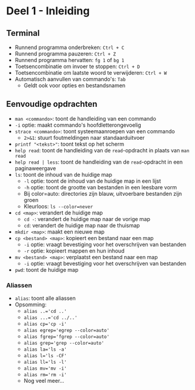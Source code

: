 # Deel 1 - Inleiding

## Terminal

* Runnend programma onderbreken: `Ctrl + C`
* Runnend programma pauzeren: `Ctrl + Z`
* Runnend programma hervatten: `fg 1` of `bg 1`
* Toetsencombinatie om invoer te stoppen: `Ctrl + D`
* Toetsencombinatie om laatste woord te verwijderen: `Ctrl + W`
* Automatisch aanvullen van commando's: `Tab`
    * Geldt ook voor opties en bestandsnamen

## Eenvoudige opdrachten

* `man <commando>`: toont de handleiding van een commando
* `-i` optie: maakt commando's hoofdletterongevoelig
* `strace <commando>`: toont systeemaanroepen van een commando
    * `2>&1`: stuurt foutmeldingen naar standaarduitvoer
* `printf "<tekst>"`: toont tekst op het scherm
* `help read`: toont de handleiding van de `read`-opdracht in plaats van `man read`
* `help read | less`: toont de handleiding van de `read`-opdracht in een paginaweergave
* `ls`: toont de inhoud van de huidige map
    * `-l` optie: toont de inhoud van de huidige map in een lijst
    * `-h` optie: toont de grootte van bestanden in een leesbare vorm
    * Bij color=auto: directories zijn blauw, uitvoerbare bestanden zijn groen
    * Kleurloos: `ls --color=never`
* `cd <map>`: verandert de huidige map
    * `cd -`: verandert de huidige map naar de vorige map
    * `cd`: verandert de huidige map naar de thuismap
* `mkdir <map>`: maakt een nieuwe map
* `cp <bestand> <map>`: kopieert een bestand naar een map
    * `-i` optie: vraagt bevestiging voor het overschrijven van bestanden
    * `-r` optie: kopieert mappen en hun inhoud
* `mv <bestand> <map>`: verplaatst een bestand naar een map
    * `-i` optie: vraagt bevestiging voor het overschrijven van bestanden
* `pwd`: toont de huidige map

### Aliassen

* `alias`: toont alle aliassen
* Opsomming:
    * `alias ..='cd ..'`
    * `alias ...='cd ../..'`
    * `alias cp='cp -i'`
    * `alias egrep='egrep --color=auto'`
    * `alias fgrep='fgrep --color=auto'`
    * `alias grep='grep --color=auto'`
    * `alias la='ls -a'`
    * `alias l='ls -CF'`
    * `alias ll='ls -l'`
    * `alias mv='mv -i'`
    * `alias rm='rm -i'`
    * Nog veel meer...